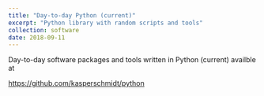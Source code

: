 ```yaml
---
title: "Day-to-day Python (current)"
excerpt: "Python library with random scripts and tools"
collection: software
date: 2018-09-11
---
```

Day-to-day software packages and tools written in Python (current) availble at

<https://github.com/kasperschmidt/python>